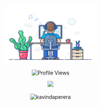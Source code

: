 
<!--
**kavindaperera/kavindaperera** is a ✨ _special_ ✨ repository because its `README.md` (this file) appears on your GitHub profile.

Here are some ideas to get you started:

- 🔭 I’m currently working on ...
- 🌱 I’m currently learning ...
- 👯 I’m looking to collaborate on ...
- 🤔 I’m looking for help with ...
- 💬 Ask me about ...
- 📫 How to reach me: ...
- 😄 Pronouns: ...
- ⚡ Fun fact: ...
-->

<div align="center" width="50">

  <img src="https://github.com/kavindaperera/kavindaperera/blob/main/images/dev-working_rounded.gif" data-canonical src="https://github.com/kavindaperera/kavindaperera/blob/main/images/dev-working_rounded.gif" width="250" height="160" />
  
  ![Profile Views](https://komarev.com/ghpvc/?username=kavindaperera&color=blue)
  
  <p float="center">
    <img src="https://github-readme-stats.vercel.app/api?username=kavindaperera&count_private=true&show_icons=true&include_all_commits=true&hide=contribs" data-canonical-src="https://github-readme-stats.vercel.app/api?username=kavindaperera&count_private=true&show_icons=true&include_all_commits=true"/>

  </p>

  <p><img align="center" src="https://github-readme-streak-stats.herokuapp.com/?user=kavindaperera" alt="kavindaperera"/></p>   

</div>
